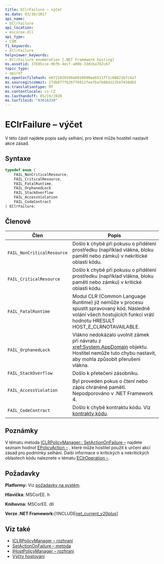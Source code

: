```yaml
---
title: EClrFailure – výčet
ms.date: 03/30/2017
api_name:
- EClrFailure
api_location:
- mscoree.dll
api_type:
- COM
f1_keywords:
- EClrFailure
helpviewer_keywords:
- EClrFailure enumeration [.NET Framework hosting]
ms.assetid: 37b95cce-9bfb-4ecf-a00b-33dcba782c67
topic_type:
- apiref
ms.openlocfilehash: e07210203d8a8010890eeb511ff1c08821bfc4a7
ms.sourcegitcommit: 27db07ffb26f76912feefba7b884313547410db5
ms.translationtype: MT
ms.contentlocale: cs-CZ
ms.lasthandoff: 05/19/2020
ms.locfileid: "83616330"
---
```

# <a name="eclrfailure-enumeration"></a>EClrFailure – výčet
V této části najdete popis sady selhání, pro které může hostitel nastavit akce zásad.  
  
## <a name="syntax"></a>Syntaxe  
  
```cpp  
typedef enum {  
    FAIL_NonCriticalResource,  
    FAIL_CriticalResource,  
    FAIL_FatalRuntime,  
    FAIL_OrphanedLock  
    FAIL_StackOverflow  
    FAIL_AccessViolation  
    FAIL_CodeContract  
} EClrFailure;  
```  
  
## <a name="members"></a>Členové  
  
|Člen|Popis|  
|------------|-----------------|  
|`FAIL_NonCriticalResource`|Došlo k chybě při pokusu o přidělení prostředku (například vlákna, bloku paměti nebo zámku) v nekritické oblasti kódu.|  
|`FAIL_CriticalResource`|Došlo k chybě při pokusu o přidělení prostředku (například vlákna, bloku paměti nebo zámku) v kritické oblasti kódu.|  
|`FAIL_FatalRuntime`|Modul CLR (Common Language Runtime) již nemůže v procesu spustit spravovaný kód. Následně volání všech hostujících funkcí vrátí hodnotu HRESULT HOST_E_CLRNOTAVAILABLE.|  
|`FAIL_OrphanedLock`|Vlákno nedokázalo uvolnit zámek při návratu z <xref:System.AppDomain> objektu. Hostitel nemůže tuto chybu nastavit, aby mohla způsobit přerušení vlákna.|  
|`FAIL_StackOverflow`|Došlo k přetečení zásobníku.|  
|`FAIL_AccessViolation`|Byl proveden pokus o čtení nebo zápis chráněné paměti. Nepodporováno v .NET Framework 4.|  
|`FAIL_CodeContract`|Došlo k chybě kontraktu kódu. Viz [kontrakty kódu](../../debug-trace-profile/code-contracts.md).|  
  
## <a name="remarks"></a>Poznámky  
 V tématu metoda [ICLRPolicyManager:: SetActionOnFailure –](../../../../docs/framework/unmanaged-api/hosting/iclrpolicymanager-setactiononfailure-method.md) najdete seznam hodnot [EPolicyAction –](../../../../docs/framework/unmanaged-api/hosting/epolicyaction-enumeration.md) , které může hostitel použít k určení akcí zásad pro podmínky selhání. Další informace o kritických a nekritických oblastech kódu naleznete v tématu [EClrOperation –](eclroperation-enumeration.md).  
  
## <a name="requirements"></a>Požadavky  
 **Platformy:** Viz [požadavky na systém](../../get-started/system-requirements.md).  
  
 **Hlavička:** MSCorEE. h  
  
 **Knihovna:** MSCorEE. dll  
  
 **Verze .NET Framework:**[!INCLUDE[net_current_v20plus](../../../../includes/net-current-v20plus-md.md)]  
  
## <a name="see-also"></a>Viz také

- [ICLRPolicyManager – rozhraní](iclrpolicymanager-interface.md)
- [SetActionOnFailure – metoda](iclrpolicymanager-setactiononfailure-method.md)
- [IHostPolicyManager – rozhraní](ihostpolicymanager-interface.md)
- [Výčty hostování](hosting-enumerations.md)
